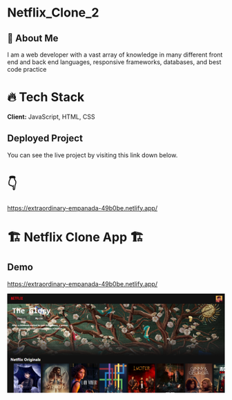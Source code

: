 # Netflix_Clone_2

## 🚀 About Me

I am a web developer with a vast array of knowledge in many different front end and back end languages, responsive frameworks, databases, and best code practice

# 🔥 Tech Stack

**Client:** JavaScript, HTML, CSS

## Deployed Project

You can see the live project by visiting this link down below.

# 👇

https://extraordinary-empanada-49b0be.netlify.app/

# 🏗️ Netflix Clone App 🏗️

## Demo

https://extraordinary-empanada-49b0be.netlify.app/

![alt text](./required/Screenshot%20Capture%20-%202023-01-09%20-%2018-33-55.png)
